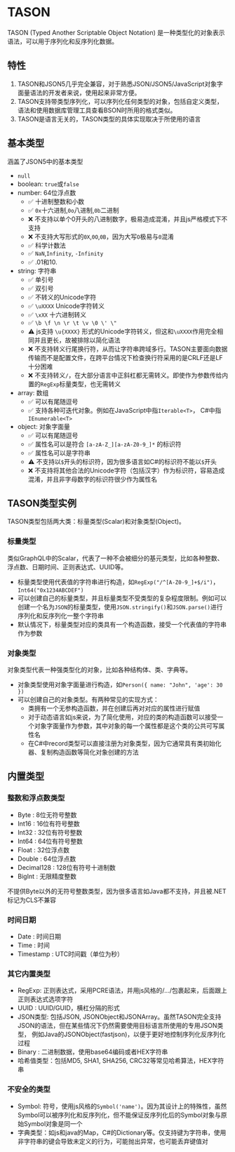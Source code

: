 # TASON

TASON (Typed Another Scriptable Object Notation) 是一种类型化的对象表示语法，可以用于序列化和反序列化数据。


## 特性

1. TASON和JSON5几乎完全兼容，对于熟悉JSON/JSON5/JavaScript对象字面量语法的开发者来说，使用起来非常方便。
2. TASON支持带类型序列化，可以序列化任何类型的对象，包括自定义类型，语法和使用数据库管理工具查看BSON时所用的格式类似。
3. TASON是语言无关的，TASON类型的具体实现取决于所使用的语言

## 基本类型

涵盖了JSON5中的基本类型

* `null`
* boolean: `true`或`false`
* number: 64位浮点数
  * ✅ 十进制整数和小数
  * ✅ `0x`十六进制,`0o`八进制,`0b`二进制
  * ❌ 不支持以单个0开头的八进制数字，极易造成混淆，并且js严格模式下不支持
  * ❌ 不支持大写形式的`0X`,`0O`,`0B`，因为大写`O`极易与`0`混淆
  * ✅ 科学计数法
  * ✅ `NaN`,`Infinity`, `-Infinity`
  * ✅ .01和10.
* string: 字符串
  * ✅ 单引号
  * ✅ 双引号
  * ✅ 不转义的Unicode字符
  * ✅ `\uXXXX` Unicode字符转义
  * ✅ `\xXX` 十六进制转义
  * ✅ `\b \f \n \r \t \v \0 \' \"`
  * ⚠️ js支持 `\u{XXXX}` 形式的Unicode字符转义，但这和`\uXXXX`作用完全相同并且更长，故被排除以简化语法
  * ❌ 不支持转义行尾换行符，从而让字符串跨域多行。TASON主要面向数据传输而不是配置文件，在跨平台情况下检查换行符采用的是CRLF还是LF十分困难
  * ❌ 不支持转义`/`，在大部分语言中正斜杠都无需转义。即使作为参数传给内置的`RegExp`标量类型，也无需转义
* array: 数组
  * ✅ 可以有尾随逗号
  * ✅ 支持各种可迭代对象。例如在JavaScript中指`Iterable<T>`， C#中指`IEnumerable<T>`
* object: 对象字面量
  * ✅ 可以有尾随逗号
  * ✅ 属性名可以是符合 `[a-zA-Z_][a-zA-Z0-9_]*` 的标识符
  * ✅ 属性名可以是字符串
  * ⚠️ 不支持以`$`开头的标识符，因为很多语言如C#的标识符不能以`$`开头
  * ❌ 不支持将其他合法的Unicode字符（包括汉字）作为标识符，容易造成混淆，并且非字母数字的标识符很少作为属性名

## TASON类型实例

TASON类型包括两大类：标量类型(Scalar)和对象类型(Object)。

### 标量类型

类似GraphQL中的Scalar，代表了一种不会被细分的基元类型，比如各种整数、浮点数、日期时间、正则表达式、UUID等。

* 标量类型使用代表值的字符串进行构造，如`RegExp("/^[A-Z0-9_]+$/i")`，`Int64("0x1234ABCDEF")`
* 可以创建自己的标量类型，并且标量类型不受类型的复杂程度限制。例如可以创建一个名为`JSON`的标量类型，使用`JSON.stringify()`和`JSON.parse()`进行序列化和反序列化一整个字符串
* 默认情况下，标量类型对应的类具有一个构造函数，接受一个代表值的字符串作为参数

### 对象类型

对象类型代表一种强类型化的对象，比如各种结构体、类、字典等。

* 对象类型使用对象字面量进行构造，如`Person({ name: "John", 'age': 30 })`
* 可以创建自己的对象类型。有两种常见的实现方式：
  * 类拥有一个无参构造函数，并在创建后再对对应的属性进行赋值
  * 对于动态语言如js来说，为了简化使用，对应的类的构造函数可以接受一个对象字面量作为参数，其中对象的每一个属性都是这个类的公共可写属性名
  * 在C#中record类型可以直接注册为对象类型，因为它通常具有类初始化器、复制构造函数等简化对象创建的方法

## 内置类型

### 整数和浮点数类型

* Byte : 8位无符号整数
* Int16 : 16位有符号整数
* Int32 : 32位有符号整数
* Int64 : 64位有符号整数
* Float : 32位浮点数
* Double : 64位浮点数
* Decimal128 : 128位有符号十进制数
* BigInt : 无限精度整数

不提供Byte以外的无符号整数类型，因为很多语言如Java都不支持，并且被.NET标记为CLS不兼容

### 时间日期

* Date : 时间日期
* Time : 时间
* Timestamp : UTC时间戳（单位为秒）

### 其它内置类型

* RegExp: 正则表达式，采用PCRE语法，并用js风格的/.../包裹起来，后面跟上正则表达式选项字符
* UUID : UUID/GUID，横杠分隔的形式
* JSON类型: 包括JSON, JSONObject和JSONArray。虽然TASON完全支持JSON的语法，但在某些情况下仍然需要使用目标语言所使用的专用JSON类型，
例如Java的JSONObject(fastjson)，以便于更好地控制序列化反序列化过程
* Binary : 二进制数据，使用base64编码或者HEX字符串
* 哈希值类型：包括MD5, SHA1, SHA256, CRC32等常见哈希算法，HEX字符串

### 不安全的类型

* Symbol: 符号，使用js风格的`Symbol('name')`。因为其设计上的特殊性，虽然Symbol可以被序列化和反序列化，但不能保证反序列化后的Symbol对象与原始Symbol对象是同一个
* 字典类型：如js和java的Map，C#的Dictionary等。仅支持键为字符串，使用非字符串的键会导致未定义的行为，可能抛出异常，也可能丢弃键值对
